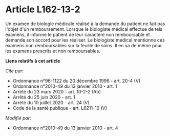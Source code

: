 # Article L162-13-2

Un examen de biologie médicale réalisé à la demande du patient ne fait pas l'objet d'un remboursement. Lorsque le biologiste
médical effectue de tels examens, il informe le patient de leur caractère non remboursable et demande son accord pour les
réaliser. Le biologiste médical mentionne ces examens non remboursables sur la feuille de soins. Il en va de même pour les
examens prescrits et non remboursables.

**Liens relatifs à cet article**

_Cité par_:

  - Ordonnance n°96-1122 du 20 décembre 1996 - art. 20-4 (V)
  - Ordonnance n°2010-49 du 13 janvier 2010 - art. 1
  - Arrêté du 23 mars 2020 - art. 10-2-2 (Ab)
  - Arrêté du 25 juin 2020 - art. 1
  - Arrêté du 10 juillet 2020 - art. 24 (V)
  - Code de la santé publique - art. L6211-10 (V)

_Modifié par_:

  - Ordonnance n°2010-49 du 13 janvier 2010 - art. 4
